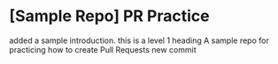 # [Sample Repo] PR Practice
added a sample introduction.
this is a level 1 heading 
A sample repo for practicing how to create Pull Requests
new commit
